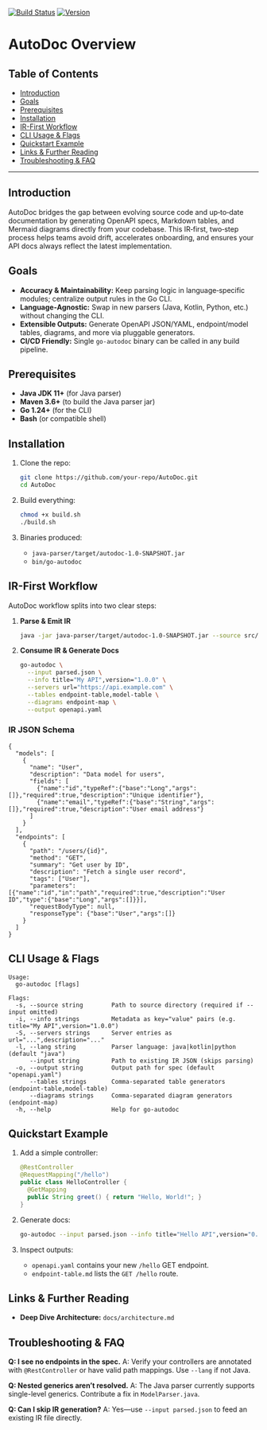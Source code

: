 [![Build Status](https://img.shields.io/badge/build-passing-brightgreen)](https://example.com/build)
[![Version](https://img.shields.io/badge/version-1.0.0-blue)](https://github.com/your-repo/AutoDoc/releases)

# AutoDoc Overview

## Table of Contents

* [Introduction](#introduction)
* [Goals](#goals)
* [Prerequisites](#prerequisites)
* [Installation](#installation)
* [IR-First Workflow](#ir-first-workflow)
* [CLI Usage & Flags](#cli-usage--flags)
* [Quickstart Example](#quickstart-example)
* [Links & Further Reading](#links--further-reading)
* [Troubleshooting & FAQ](#troubleshooting--faq)

---

## Introduction

AutoDoc bridges the gap between evolving source code and up‑to‑date documentation by generating OpenAPI specs, Markdown tables, and Mermaid diagrams directly from your codebase. This IR‑first, two‑step process helps teams avoid drift, accelerates onboarding, and ensures your API docs always reflect the latest implementation.

## Goals

* **Accuracy & Maintainability:** Keep parsing logic in language‑specific modules; centralize output rules in the Go CLI.
* **Language‑Agnostic:** Swap in new parsers (Java, Kotlin, Python, etc.) without changing the CLI.
* **Extensible Outputs:** Generate OpenAPI JSON/YAML, endpoint/model tables, diagrams, and more via pluggable generators.
* **CI/CD Friendly:** Single `go-autodoc` binary can be called in any build pipeline.

## Prerequisites

* **Java JDK 11+** (for Java parser)
* **Maven 3.6+** (to build the Java parser jar)
* **Go 1.24+** (for the CLI)
* **Bash** (or compatible shell)

## Installation

1. Clone the repo:

   ```bash
   git clone https://github.com/your-repo/AutoDoc.git
   cd AutoDoc
   ```
2. Build everything:

   ```bash
   chmod +x build.sh
   ./build.sh
   ```
3. Binaries produced:

   * `java-parser/target/autodoc-1.0-SNAPSHOT.jar`
   * `bin/go-autodoc`

## IR-First Workflow

AutoDoc workflow splits into two clear steps:

1. **Parse & Emit IR**

   ```bash
   java -jar java-parser/target/autodoc-1.0-SNAPSHOT.jar --source src/main/java > parsed.json
   ```
2. **Consume IR & Generate Docs**

   ```bash
   go-autodoc \
     --input parsed.json \
     --info title="My API",version="1.0.0" \
     --servers url="https://api.example.com" \
     --tables endpoint-table,model-table \
     --diagrams endpoint-map \
     --output openapi.yaml
   ```

### IR JSON Schema

```jsonc
{
  "models": [
    {
      "name": "User",
      "description": "Data model for users",
      "fields": [
        {"name":"id","typeRef":{"base":"Long","args":[]},"required":true,"description":"Unique identifier"},
        {"name":"email","typeRef":{"base":"String","args":[]},"required":true,"description":"User email address"}
      ]
    }
  ],
  "endpoints": [
    {
      "path": "/users/{id}",
      "method": "GET",
      "summary": "Get user by ID",
      "description": "Fetch a single user record",
      "tags": ["User"],
      "parameters":[{"name":"id","in":"path","required":true,"description":"User ID","type":{"base":"Long","args":[]}}],
      "requestBodyType": null,
      "responseType": {"base":"User","args":[]}
    }
  ]
}
```

## CLI Usage & Flags

```text
Usage:
  go-autodoc [flags]

Flags:
  -s, --source string        Path to source directory (required if --input omitted)
  -i, --info strings         Metadata as key="value" pairs (e.g. title="My API",version="1.0.0")
  -S, --servers strings      Server entries as url="...",description="..."
  -l, --lang string          Parser language: java|kotlin|python (default "java")
      --input string         Path to existing IR JSON (skips parsing)
  -o, --output string        Output path for spec (default "openapi.yaml")
      --tables strings       Comma-separated table generators (endpoint-table,model-table)
      --diagrams strings     Comma-separated diagram generators (endpoint-map)
  -h, --help                 Help for go-autodoc
```

## Quickstart Example

1. Add a simple controller:

   ```java
   @RestController
   @RequestMapping("/hello")
   public class HelloController {
     @GetMapping
     public String greet() { return "Hello, World!"; }
   }
   ```
2. Generate docs:

   ```bash
   go-autodoc --input parsed.json --info title="Hello API",version="0.1.0" --tables endpoint-table --output openapi.yaml
   ```
3. Inspect outputs:

   * `openapi.yaml` contains your new `/hello` GET endpoint.
   * `endpoint-table.md` lists the `GET /hello` route.

## Links & Further Reading

* **Deep Dive Architecture:** `docs/architecture.md`

## Troubleshooting & FAQ

**Q: I see no endpoints in the spec.**
A: Verify your controllers are annotated with `@RestController` or have valid path mappings. Use `--lang` if not Java.


**Q: Nested generics aren’t resolved.**
A: The Java parser currently supports single-level generics. Contribute a fix in `ModelParser.java`.

**Q: Can I skip IR generation?**
A: Yes—use `--input parsed.json` to feed an existing IR file directly.
